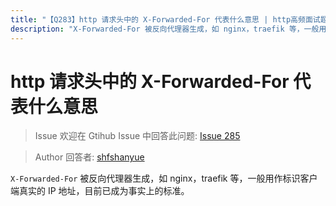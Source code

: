 ```yaml
---
title: "【Q283】http 请求头中的 X-Forwarded-For 代表什么意思 | http高频面试题"
description: "X-Forwarded-For 被反向代理器生成，如 nginx，traefik 等，一般用作标识客户端真实的 IP 地址，目前已成为事实上的标准。  字节跳动面试题、阿里腾讯面试题、美团小米面试题。"
---
```


# http 请求头中的 X-Forwarded-For 代表什么意思

> Issue
> 欢迎在 Gtihub Issue 中回答此问题: [Issue 285](https://github.com/shfshanyue/Daily-Question/issues/285)

> Author
> 回答者: [shfshanyue](https://github.com/shfshanyue)

`X-Forwarded-For` 被反向代理器生成，如 nginx，traefik 等，一般用作标识客户端真实的 IP 地址，目前已成为事实上的标准。
